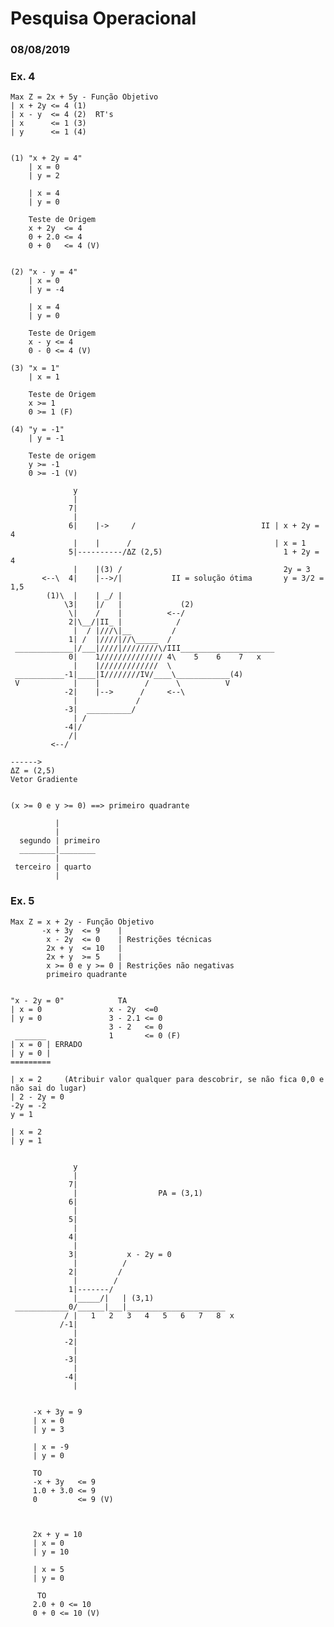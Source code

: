 # Pesquisa Operacional
### 08/08/2019

### Ex. 4

    Max Z = 2x + 5y - Função Objetivo
    | x + 2y <= 4 (1)
    | x - y  <= 4 (2)  RT's
    | x      <= 1 (3)
    | y      <= 1 (4)


    (1) "x + 2y = 4"
        | x = 0
        | y = 2

        | x = 4
        | y = 0

        Teste de Origem
        x + 2y  <= 4
        0 + 2.0 <= 4
        0 + 0   <= 4 (V)


    (2) "x - y = 4"
        | x = 0
        | y = -4

        | x = 4
        | y = 0

        Teste de Origem
        x - y <= 4
        0 - 0 <= 4 (V)

    (3) "x = 1"
        | x = 1

        Teste de Origem
        x >= 1
        0 >= 1 (F)

    (4) "y = -1"
        | y = -1

        Teste de origem
        y >= -1
        0 >= -1 (V)

                  y
                  |
                 7|
                  |
                 6|    |->     /                            II | x + 2y = 4
                  |    |      /                                | x = 1
                 5|----------/ΔZ (2,5)                           1 + 2y = 4
                  |    |(3) /                                    2y = 3
           <--\  4|    |-->/|           II = solução ótima       y = 3/2 = 1,5
            (1)\  |    | _/ |
                \3|    |/   |             (2)
                 \|    /    |          <--/
                 2|\__/|II_ |            /
                  |  / |///\|__         /
                 1| /  |////|//\_____  /
     _____________|/___|////|////////\/III_____________________
                 0|    1////////////// 4\    5    6    7   x
                  |    |/////////////  \
     ___________-1|____|I////////IV/____\____________(4)                
     V            |    |          /      \          V
                -2|    |-->      /     <--\
                  |             /
                -3|  __________/
                  | /
                -4|/
                 /|
             <--/

    ------>
    ΔZ = (2,5)
    Vetor Gradiente 


    (x >= 0 e y >= 0) ==> primeiro quadrante

              |
              |
      segundo | primeiro 
      ________|________
              |
     terceiro | quarto
              |
            


### Ex. 5
    Max Z = x + 2y - Função Objetivo
           -x + 3y  <= 9    |
            x - 2y  <= 0    | Restrições técnicas
            2x + y  <= 10   |
            2x + y  >= 5    |
            x >= 0 e y >= 0 | Restrições não negativas
            primeiro quadrante 


    "x - 2y = 0"            TA
    | x = 0               x - 2y  <=0
    | y = 0               3 - 2.1 <= 0
                          3 - 2   <= 0
     _______              1       <= 0 (F)
    | x = 0 | ERRADO
    | y = 0 |
    =========

    | x = 2     (Atribuir valor qualquer para descobrir, se não fica 0,0 e não sai do lugar)
    | 2 - 2y = 0
    -2y = -2
    y = 1

    | x = 2                   
    | y = 1
     

                  y
                  |
                 7|                              
                  |                  PA = (3,1)  
                 6|                              
                  |                             
                 5|                               
                  |
                 4|
                  |
                 3|           x - 2y = 0
                  |          /
                 2|         /
                  |        /
                 1|-------/
                  |_____/|   | (3,1)
     ____________0/______|___|______________________
                / |   1   2   3   4   5   6   7   8  x
               /-1|
                  |
                -2|
                  |
                -3|
                  |
                -4|
                  |


         -x + 3y = 9
         | x = 0
         | y = 3

         | x = -9
         | y = 0

         TO
         -x + 3y   <= 9
         1.0 + 3.0 <= 9
         0         <= 9 (V)


         
         2x + y = 10
         | x = 0
         | y = 10

         | x = 5
         | y = 0

          TO
         2.0 + 0 <= 10
         0 + 0 <= 10 (V)
